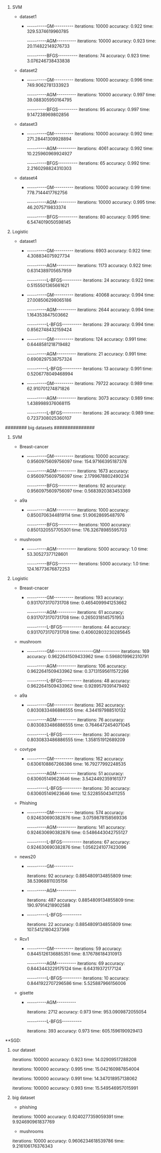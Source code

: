 1. SVM

   - dataset1

     - ----------GM----------
       iterations: 10000
       accuracy: 0.922
       time: 329.5374619960785

       ----------AGM----------
       iterations: 10000
       accuracy: 0.923
       time: 20.114822149276733

       ----------BFGS----------
       iterations: 74
       accuracy: 0.923
       time: 3.076246738433838

   - dataset2

     - ----------GM----------
       iterations: 10000
       accuracy: 0.996
       time: 749.9062781333923

       ----------AGM----------
       iterations: 10000
       accuracy: 0.997
       time: 39.088305950164795

       ----------BFGS----------
       iterations: 95
       accuracy: 0.997
       time: 9.147238969802856

   - dataset3

     - ----------GM----------
       iterations: 10000
       accuracy: 0.992
       time: 271.28441309928894

       ----------AGM----------
       iterations: 4061
       accuracy: 0.992
       time: 10.225960969924927

       ----------BFGS----------
       iterations: 65
       accuracy: 0.992
       time: 2.2160298824310303

   - dataset4

     - ----------GM----------
       iterations: 10000
       accuracy: 0.99
       time: 778.7144417762756

       ----------AGM----------
       iterations: 10000
       accuracy: 0.995
       time: 46.2075719833374

       ----------BFGS----------
       iterations: 80
       accuracy: 0.995
       time: 6.5474019050598145

2. Logistic

   - dataset1

     - ----------GM----------
       iterations: 6903
       accuracy: 0.922
       time: 4.308834075927734

       ----------AGM----------
       iterations: 1173
       accuracy: 0.922
       time: 0.6314389705657959

       ----------L-BFGS----------
       iterations: 24
       accuracy: 0.922
       time: 0.5155501365661621

     - ----------GM----------
       iterations: 40068
       accuracy: 0.994
       time: 27.008506298065186

       ----------AGM----------
       iterations: 2644
       accuracy: 0.994
       time: 1.164353847503662

       ----------L-BFGS----------
       iterations: 29
       accuracy: 0.994
       time: 0.8562748432159424

     - ----------GM----------
       iterations: 124
       accuracy: 0.991
       time: 0.6448581218719482

       ----------AGM----------
       iterations: 21
       accuracy: 0.991
       time: 0.6908297538757324

       ----------L-BFGS----------
       iterations: 13
       accuracy: 0.991
       time: 0.5206778049468994

     - ----------GM----------
       iterations: 79722
       accuracy: 0.989
       time: 62.910701274871826

       ----------AGM----------
       iterations: 3073
       accuracy: 0.989
       time: 1.4389989376068115

       ----------L-BFGS----------
       iterations: 26
       accuracy: 0.989
       time: 0.7237308025360107

       

######## big datasets ###############

1. SVM

   - Breast-cancer

     - ----------GM----------
       iterations: 10000
       accuracy: 0.9560975609756097
       time: 154.97166395187378

       ----------AGM----------
       iterations: 1673
       accuracy: 0.9560975609756097
       time: 2.1799678802490234

       ----------BFGS----------
       iterations: 92
       accuracy: 0.9560975609756097
       time: 0.5683920383453369

   - a9a

     - ----------AGM----------
       iterations: 1000
       accuracy: 0.8500706344819114
       time: 51.90628695487976

       ----------BFGS----------
       iterations: 1000
       accuracy: 0.8501320557705301
       time: 176.32678985595703

   - mushroom

     - ----------AGM----------
       iterations: 5000
       accuracy: 1.0
       time: 53.30527377128601

       ----------BFGS----------
       iterations: 5000
       accuracy: 1.0
       time: 124.16773676872253

2. Logistic

   - Breast-cnacer

     - ----------GM----------
       iterations: 193
       accuracy: 0.9317073170731708
       time: 0.4654099941253662

       ----------AGM----------
       iterations: 61
       accuracy: 0.9317073170731708
       time: 0.2650318145751953

       ----------L-BFGS----------
       iterations: 44
       accuracy: 0.9317073170731708
       time: 0.40602803230285645

   - mushroom

     - ----------GM--------------------GM----------
       iterations: 169
       accuracy: 0.9622641509433962
       time: 0.5968019962310791

       ----------AGM----------
       iterations: 106
       accuracy: 0.9622641509433962
       time: 0.37131595611572266

       ----------L-BFGS----------
       iterations: 48
       accuracy: 0.9622641509433962
       time: 0.9289579391479492

   - a9a

     - ----------GM----------
       iterations: 362
       accuracy: 0.8030833486886555
       time: 4.344197988510132

       ----------AGM----------
       iterations: 76
       accuracy: 0.8030833486886555
       time: 0.7646472454071045

       ----------L-BFGS----------
       iterations: 30
       accuracy: 0.8030833486886555
       time: 1.358151912689209

   - covtype

     - ----------GM----------
       iterations: 162
       accuracy: 0.6306108867266386
       time: 16.79277992248535

       ----------AGM----------
       iterations: 51
       accuracy: 0.630605149623646
       time: 3.5424492359161377

       ----------L-BFGS----------
       iterations: 30
       accuracy: 0.630605149623646
       time: 12.522855043411255

   - Phishing

     - ----------GM----------
       iterations: 574
       accuracy: 0.924630690382876
       time: 3.0759878158569336

       ----------AGM----------
       iterations: 141
       accuracy: 0.924630690382876
       time: 0.5486443042755127

       ----------L-BFGS----------
       iterations: 67
       accuracy: 0.924630690382876
       time: 1.0562241077423096

   - news20

     - ----------GM----------

       iterations: 92
       accuracy: 0.8854809134855809
       time: 38.53968811035156

     - ----------AGM----------

       iterations: 487
       accuracy: 0.8854809134855809
       time: 190.97914218902588

     - ----------L-BFGS----------

       iterations: 22
       accuracy: 0.8854809134855809
       time: 107.54121804237366

   - Rcv1

     - ----------GM----------
       iterations: 59
       accuracy: 0.8445126136885351
       time: 8.176786184310913

       ----------AGM----------
       iterations: 69
       accuracy: 0.8443443229175124
       time: 6.64319372177124

       ----------L-BFGS----------
       iterations: 10
       accuracy: 0.8441922707296586
       time: 5.525887966156006

   - gisette

     - ----------AGM----------

       iterations: 2712
       accuracy: 0.973
       time: 953.0909872055054

       ----------L-BFGS----------

       iterations: 393
       accuracy: 0.973
       time: 605.1596190929413

**SGD:

1. our dataset

   iterations: 100000
   accuracy: 0.923
   time: 14.02909517288208

   iterations: 100000
   accuracy: 0.995
   time: 15.042160987854004

   iterations: 100000
   accuracy: 0.991
   time: 14.347018957138062

   iterations: 100000
   accuracy: 0.993
   time: 15.549546957015991

2. big dataset

   - phishing

   iterations: 10000
   accuracy: 0.9240277359059391
   time: 9.924690961837769

   - mushrooms

   iterations: 10000
   accuracy: 0.9606234618539786
   time: 9.216106176376343

   